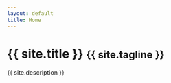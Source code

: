 ```yaml
---
layout: default
title: Home
---
```


# {{ site.title }} <small>{{ site.tagline }}</small>
{{ site.description }}
